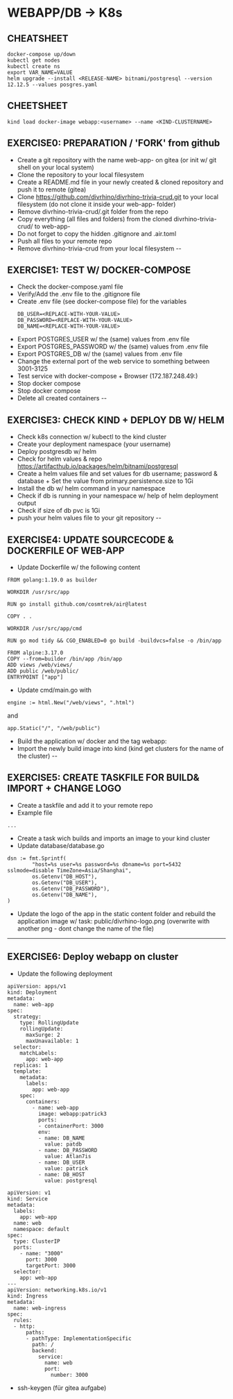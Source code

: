 # WEBAPP/DB -> K8s

## CHEATSHEET

```
docker-compose up/down
kubectl get nodes
kubectl create ns
export VAR_NAME=VALUE
helm upgrade --install <RELEASE-NAME> bitnami/postgresql --version 12.12.5 --values posgres.yaml
```
## CHEETSHEET

```
kind load docker-image webapp:<username> --name <KIND-CLUSTERNAME>

```

## EXERCISE0: PREPARATION / 'FORK' from github
* Create a git repository with the name web-app-<YOURNAME> on gitea (or init w/ git shell on your local system)
* Clone the repository to your local filesystem
* Create a README.md file in your newly created & cloned repository and push it to remote (gitea)
* Clone https://github.com/divrhino/divrhino-trivia-crud.git to your local filesystem (do not clone it inside your web-app-<YOURNAME> folder)
* Remove divrhino-trivia-crud/.git folder from the repo
* Copy everything (all files and folders) from the cloned divrhino-trivia-crud/ to web-app-<YOURNAME>
* Do not forget to copy the hidden .gitignore and .air.toml
* Push all files to your remote repo
* Remove divrhino-trivia-crud from your local filesystem
--
## EXERCISE1: TEST W/ DOCKER-COMPOSE
* Check the docker-compose.yaml file
* Verify/Add the .env file to the .gitignore file
* Create .env file (see docker-compose file) for the variables
    ```
    DB_USER=<REPLACE-WITH-YOUR-VALUE>
    DB_PASSWORD=<REPLACE-WITH-YOUR-VALUE>
    DB_NAME=<REPLACE-WITH-YOUR-VALUE>
    ```
* Export POSTGRES_USER w/ the (same) values from .env file
* Export POSTGRES_PASSWORD w/ the (same) values from .env file
* Export POSTGRES_DB w/ the (same) values from .env file
* Change the external port of the web service to something between 3001-3125
* Test service with docker-compose + Browser (172.187.248.49:<PORT>)
* Stop docker compose
* Stop docker compose
* Delete all created containers
--
## EXERCISE3: CHECK KIND + DEPLOY DB W/ HELM
* Check k8s connection w/ kubectl to the kind cluster
* Create your deployment namespace (your username)
* Deploy postgresdb w/ helm
* Check for helm values & repo https://artifacthub.io/packages/helm/bitnami/postgresql
* Create a helm values file and set values for db username; password & database + Set the value from primary.persistence.size to 1Gi
* Install the db w/ helm command in your namespace
* Check if db is running in your namespace w/ help of helm deployment output
* Check if size of db pvc is 1Gi
* push your helm values file to your git repository
--
## EXERCISE4: UPDATE SOURCECODE & DOCKERFILE OF WEB-APP
* Update Dockerfile w/ the following content
```
FROM golang:1.19.0 as builder

WORKDIR /usr/src/app

RUN go install github.com/cosmtrek/air@latest

COPY . .

WORKDIR /usr/src/app/cmd

RUN go mod tidy && CGO_ENABLED=0 go build -buildvcs=false -o /bin/app

FROM alpine:3.17.0
COPY --from=builder /bin/app /bin/app
ADD views /web/views/
ADD public /web/public/
ENTRYPOINT ["app"]
```
* Update cmd/main.go with
```
engine := html.New("/web/views", ".html")
```
and
```
app.Static("/", "/web/public")
```
* Build the application w/ docker and the tag webapp:<username>
* Import the newly build image into kind (kind get clusters for the name of the cluster)
--
## EXERCISE5: CREATE TASKFILE FOR BUILD& IMPORT + CHANGE LOGO
* Create a taskfile and add it to your remote repo
* Example file
```
...
```
* Create a task wich builds and imports an image to your kind cluster
* Update database/database.go
```
dsn := fmt.Sprintf(
		"host=%s user=%s password=%s dbname=%s port=5432 sslmode=disable TimeZone=Asia/Shanghai",
		os.Getenv("DB_HOST"),
		os.Getenv("DB_USER"),
		os.Getenv("DB_PASSWORD"),
		os.Getenv("DB_NAME"),
)
``````
* Update the logo of the app in the static content folder and rebuild the application image w/ task:
public/divrhino-logo.png (overwrite with another png - dont change the name of the file)
---
## EXERCISE6: Deploy webapp on cluster
* Update the following deployment
```
apiVersion: apps/v1
kind: Deployment
metadata:
  name: web-app
spec:
  strategy:
    type: RollingUpdate
    rollingUpdate:
      maxSurge: 2
      maxUnavailable: 1
  selector:
    matchLabels:
      app: web-app
  replicas: 1
  template:
    metadata:
      labels:
        app: web-app
    spec:
      containers:
        - name: web-app
          image: webapp:patrick3
          ports:
          - containerPort: 3000
          env:
          - name: DB_NAME
            value: patdb
          - name: DB_PASSWORD
            value: Atlan7is
          - name: DB_USER
            value: patrick
          - name: DB_HOST
            value: postgresql
```

```
apiVersion: v1
kind: Service
metadata:
  labels:
    app: web-app
  name: web
  namespace: default
spec:
  type: ClusterIP
  ports:
    - name: "3000"
      port: 3000
      targetPort: 3000
  selector:
    app: web-app
---
apiVersion: networking.k8s.io/v1
kind: Ingress
metadata:
  name: web-ingress
spec:
  rules:
  - http:
      paths:
      - pathType: ImplementationSpecific
        path: /
        backend:
          service:
            name: web
            port:
              number: 3000
```


* ssh-keygen (für gitea aufgabe)